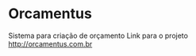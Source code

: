 Orcamentus
==========
Sistema para criação de orçamento
Link para o projeto http://orcamentus.com.br

